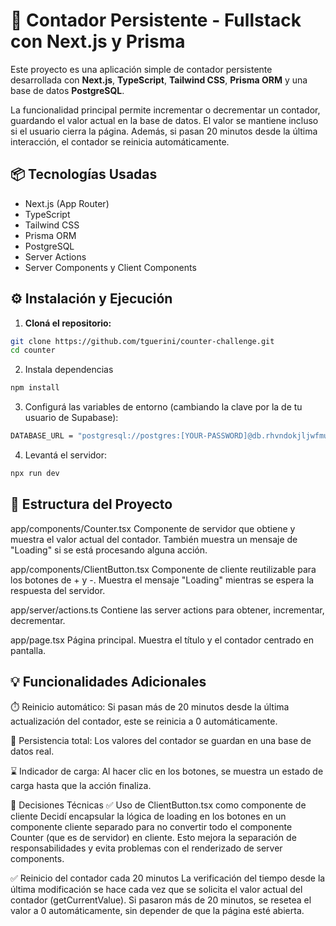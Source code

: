 # 🧮 Contador Persistente - Fullstack con Next.js y Prisma

Este proyecto es una aplicación simple de contador persistente desarrollada con **Next.js**, **TypeScript**, **Tailwind CSS**, **Prisma ORM** y una base de datos **PostgreSQL**.

La funcionalidad principal permite incrementar o decrementar un contador, guardando el valor actual en la base de datos. El valor se mantiene incluso si el usuario cierra la página. Además, si pasan 20 minutos desde la última interacción, el contador se reinicia automáticamente.


## 📦 Tecnologías Usadas

- Next.js (App Router)
- TypeScript
- Tailwind CSS
- Prisma ORM
- PostgreSQL
- Server Actions
- Server Components y Client Components

## ⚙️ Instalación y Ejecución

1. **Cloná el repositorio:**

```bash
git clone https://github.com/tguerini/counter-challenge.git
cd counter
```

2. Instala dependencias

```bash
npm install
```

3. Configurá las variables de entorno (cambiando la clave por la de tu usuario de Supabase):

```bash
DATABASE_URL = "postgresql://postgres:[YOUR-PASSWORD]@db.rhvndokjljwfmuxqlecj.supabase.co:5432/postgres"
```

4. Levantá el servidor:

```bash
npx run dev
```

## 🧠 Estructura del Proyecto
app/components/Counter.tsx
Componente de servidor que obtiene y muestra el valor actual del contador. También muestra un mensaje de "Loading" si se está procesando alguna acción.

app/components/ClientButton.tsx
Componente de cliente reutilizable para los botones de + y -. Muestra el mensaje "Loading" mientras se espera la respuesta del servidor.

app/server/actions.ts
Contiene las server actions para obtener, incrementar, decrementar.

app/page.tsx
Página principal. Muestra el título y el contador centrado en pantalla.

## 💡 Funcionalidades Adicionales

⏱️ Reinicio automático: Si pasan más de 20 minutos desde la última actualización del contador, este se reinicia a 0 automáticamente.

🔄 Persistencia total: Los valores del contador se guardan en una base de datos real.

⌛ Indicador de carga: Al hacer clic en los botones, se muestra un estado de carga hasta que la acción finaliza.

📌 Decisiones Técnicas
✅ Uso de ClientButton.tsx como componente de cliente
Decidí encapsular la lógica de loading en los botones en un componente cliente separado para no convertir todo el componente Counter (que es de servidor) en cliente. Esto mejora la separación de responsabilidades y evita problemas con el renderizado de server components.

✅ Reinicio del contador cada 20 minutos
La verificación del tiempo desde la última modificación se hace cada vez que se solicita el valor actual del contador (getCurrentValue). Si pasaron más de 20 minutos, se resetea el valor a 0 automáticamente, sin depender de que la página esté abierta.


